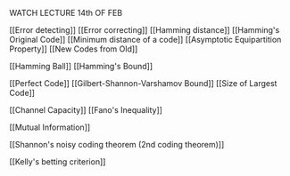 WATCH LECTURE 14th OF FEB

[[Error detecting]]
[[Error correcting]]
[[Hamming distance]]
[[Hamming's Original Code]]
[[Minimum distance of a code]]
[[Asymptotic Equipartition Property]]
[[New Codes from Old]]

[[Hamming Ball]]
[[Hamming's Bound]]

[[Perfect Code]]
[[Gilbert-Shannon-Varshamov Bound]]
[[Size of Largest Code]]

[[Channel Capacity]]
[[Fano's Inequality]]

[[Mutual Information]]

[[Shannon's noisy coding theorem (2nd coding theorem)]]

[[Kelly's betting criterion]]